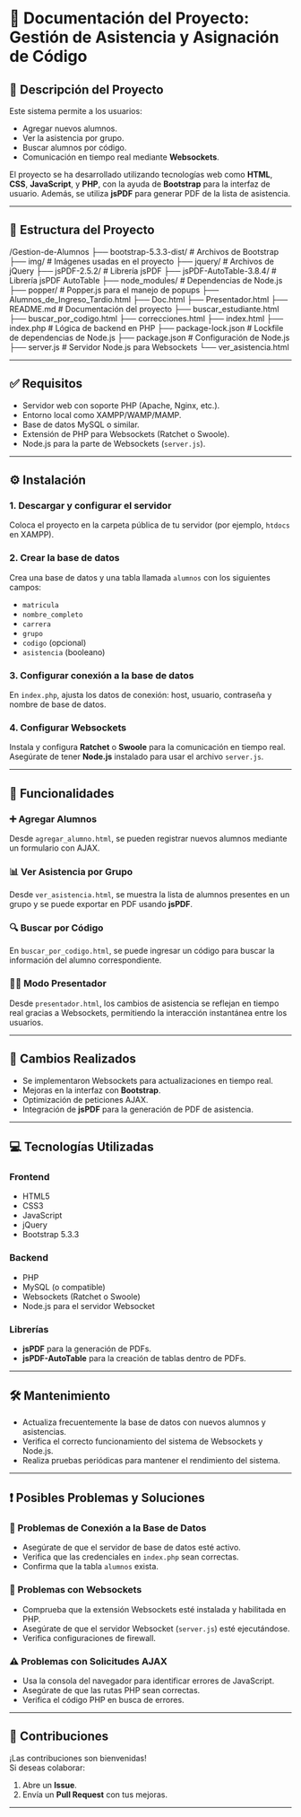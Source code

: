 # 📘 Documentación del Proyecto: Gestión de Asistencia y Asignación de Código

## 📝 Descripción del Proyecto
Este sistema permite a los usuarios:
- Agregar nuevos alumnos.
- Ver la asistencia por grupo.
- Buscar alumnos por código.
- Comunicación en tiempo real mediante **Websockets**.

El proyecto se ha desarrollado utilizando tecnologías web como **HTML**, **CSS**, **JavaScript**, y **PHP**, con la ayuda de **Bootstrap** para la interfaz de usuario. Además, se utiliza **jsPDF** para generar PDF de la lista de asistencia.

---

## 📁 Estructura del Proyecto

/Gestion-de-Alumnos 
├── bootstrap-5.3.3-dist/ # Archivos de Bootstrap 
├── img/ # Imágenes usadas en el proyecto 
├── jquery/ # Archivos de jQuery 
├── jsPDF-2.5.2/ # Librería jsPDF 
├── jsPDF-AutoTable-3.8.4/ # Librería jsPDF AutoTable 
├── node_modules/ # Dependencias de Node.js 
├── popper/ # Popper.js para el manejo de popups 
├── Alumnos_de_Ingreso_Tardio.html 
├── Doc.html 
├── Presentador.html 
├── README.md # Documentación del proyecto 
├── buscar_estudiante.html 
├── buscar_por_codigo.html 
├── correcciones.html 
├── index.html 
├── index.php # Lógica de backend en PHP 
├── package-lock.json # Lockfile de dependencias de Node.js 
├── package.json # Configuración de Node.js 
├── server.js # Servidor Node.js para Websockets 
└── ver_asistencia.html



---

## ✅ Requisitos

- Servidor web con soporte PHP (Apache, Nginx, etc.).
- Entorno local como XAMPP/WAMP/MAMP.
- Base de datos MySQL o similar.
- Extensión de PHP para Websockets (Ratchet o Swoole).
- Node.js para la parte de Websockets (`server.js`).

---

## ⚙️ Instalación

### 1. Descargar y configurar el servidor
Coloca el proyecto en la carpeta pública de tu servidor (por ejemplo, `htdocs` en XAMPP).

### 2. Crear la base de datos
Crea una base de datos y una tabla llamada `alumnos` con los siguientes campos:

- `matricula`
- `nombre_completo`
- `carrera`
- `grupo`
- `codigo` (opcional)
- `asistencia` (booleano)

### 3. Configurar conexión a la base de datos
En `index.php`, ajusta los datos de conexión: host, usuario, contraseña y nombre de base de datos.

### 4. Configurar Websockets
Instala y configura **Ratchet** o **Swoole** para la comunicación en tiempo real. Asegúrate de tener **Node.js** instalado para usar el archivo `server.js`.

---

## 🧩 Funcionalidades

### ➕ Agregar Alumnos
Desde `agregar_alumno.html`, se pueden registrar nuevos alumnos mediante un formulario con AJAX.

### 📊 Ver Asistencia por Grupo
Desde `ver_asistencia.html`, se muestra la lista de alumnos presentes en un grupo y se puede exportar en PDF usando **jsPDF**.

### 🔍 Buscar por Código
En `buscar_por_codigo.html`, se puede ingresar un código para buscar la información del alumno correspondiente.

### 🧑‍🏫 Modo Presentador
Desde `presentador.html`, los cambios de asistencia se reflejan en tiempo real gracias a Websockets, permitiendo la interacción instantánea entre los usuarios.

---

## 🔧 Cambios Realizados

- Se implementaron Websockets para actualizaciones en tiempo real.
- Mejoras en la interfaz con **Bootstrap**.
- Optimización de peticiones AJAX.
- Integración de **jsPDF** para la generación de PDF de asistencia.

---

## 💻 Tecnologías Utilizadas

### Frontend
- HTML5
- CSS3
- JavaScript
- jQuery
- Bootstrap 5.3.3

### Backend
- PHP
- MySQL (o compatible)
- Websockets (Ratchet o Swoole)
- Node.js para el servidor Websocket

### Librerías
- **jsPDF** para la generación de PDFs.
- **jsPDF-AutoTable** para la creación de tablas dentro de PDFs.

---

## 🛠️ Mantenimiento

- Actualiza frecuentemente la base de datos con nuevos alumnos y asistencias.
- Verifica el correcto funcionamiento del sistema de Websockets y Node.js.
- Realiza pruebas periódicas para mantener el rendimiento del sistema.

---

## ❗ Posibles Problemas y Soluciones

### 🔌 Problemas de Conexión a la Base de Datos
- Asegúrate de que el servidor de base de datos esté activo.
- Verifica que las credenciales en `index.php` sean correctas.
- Confirma que la tabla `alumnos` exista.

### 🔄 Problemas con Websockets
- Comprueba que la extensión Websockets esté instalada y habilitada en PHP.
- Asegúrate de que el servidor Websocket (`server.js`) esté ejecutándose.
- Verifica configuraciones de firewall.

### ⚠️ Problemas con Solicitudes AJAX
- Usa la consola del navegador para identificar errores de JavaScript.
- Asegúrate de que las rutas PHP sean correctas.
- Verifica el código PHP en busca de errores.

---

## 🤝 Contribuciones

¡Las contribuciones son bienvenidas!  
Si deseas colaborar:
1. Abre un **Issue**.
2. Envía un **Pull Request** con tus mejoras.

---


